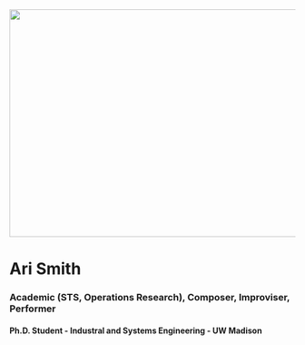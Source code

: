<img src="_DSC0289.JPG" width="600" height="400">

# Ari Smith
### Academic (STS, Operations Research), Composer, Improviser, Performer
#### Ph.D. Student - Industral and Systems Engineering - UW Madison
